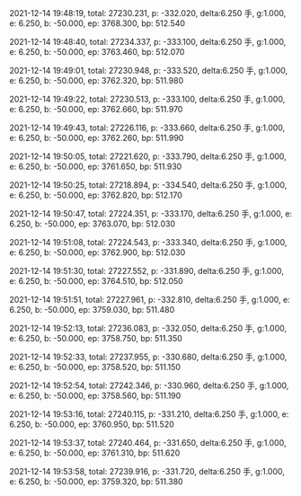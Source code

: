 2021-12-14 19:48:19, total: 27230.231, p: -332.020, delta:6.250 手, g:1.000, e: 6.250, b: -50.000, ep: 3768.300, bp: 512.540

2021-12-14 19:48:40, total: 27234.337, p: -333.100, delta:6.250 手, g:1.000, e: 6.250, b: -50.000, ep: 3763.460, bp: 512.070

2021-12-14 19:49:01, total: 27230.948, p: -333.520, delta:6.250 手, g:1.000, e: 6.250, b: -50.000, ep: 3762.320, bp: 511.980

2021-12-14 19:49:22, total: 27230.513, p: -333.100, delta:6.250 手, g:1.000, e: 6.250, b: -50.000, ep: 3762.660, bp: 511.970

2021-12-14 19:49:43, total: 27226.116, p: -333.660, delta:6.250 手, g:1.000, e: 6.250, b: -50.000, ep: 3762.260, bp: 511.990

2021-12-14 19:50:05, total: 27221.620, p: -333.790, delta:6.250 手, g:1.000, e: 6.250, b: -50.000, ep: 3761.650, bp: 511.930

2021-12-14 19:50:25, total: 27218.894, p: -334.540, delta:6.250 手, g:1.000, e: 6.250, b: -50.000, ep: 3762.820, bp: 512.170

2021-12-14 19:50:47, total: 27224.351, p: -333.170, delta:6.250 手, g:1.000, e: 6.250, b: -50.000, ep: 3763.070, bp: 512.030

2021-12-14 19:51:08, total: 27224.543, p: -333.340, delta:6.250 手, g:1.000, e: 6.250, b: -50.000, ep: 3762.900, bp: 512.030

2021-12-14 19:51:30, total: 27227.552, p: -331.890, delta:6.250 手, g:1.000, e: 6.250, b: -50.000, ep: 3764.510, bp: 512.050

2021-12-14 19:51:51, total: 27227.961, p: -332.810, delta:6.250 手, g:1.000, e: 6.250, b: -50.000, ep: 3759.030, bp: 511.480

2021-12-14 19:52:13, total: 27236.083, p: -332.050, delta:6.250 手, g:1.000, e: 6.250, b: -50.000, ep: 3758.750, bp: 511.350

2021-12-14 19:52:33, total: 27237.955, p: -330.680, delta:6.250 手, g:1.000, e: 6.250, b: -50.000, ep: 3758.520, bp: 511.150

2021-12-14 19:52:54, total: 27242.346, p: -330.960, delta:6.250 手, g:1.000, e: 6.250, b: -50.000, ep: 3758.560, bp: 511.190

2021-12-14 19:53:16, total: 27240.115, p: -331.210, delta:6.250 手, g:1.000, e: 6.250, b: -50.000, ep: 3760.950, bp: 511.520

2021-12-14 19:53:37, total: 27240.464, p: -331.650, delta:6.250 手, g:1.000, e: 6.250, b: -50.000, ep: 3761.310, bp: 511.620

2021-12-14 19:53:58, total: 27239.916, p: -331.720, delta:6.250 手, g:1.000, e: 6.250, b: -50.000, ep: 3759.320, bp: 511.380